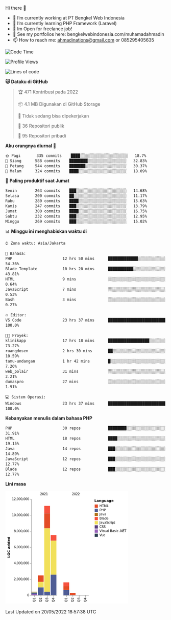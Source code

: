 Hi there 👋

- 🔭 I’m currently working at PT Bengkel Web Indonesia
- 🌱 I’m currently learning PHP Framework (Laravel)
- 📂 Im Open for freelance job!
- 🧷 See my portfolios here: bengkelwebindonesia.com/muhamadahmadin
- 📫 How to reach me: ahmadinations@gmail.com or 085295405635


<!--START_SECTION:waka-->
![Code Time](http://img.shields.io/badge/Code%20Time-0%20secs-blue)

![Profile Views](http://img.shields.io/badge/Profil%20dilihat-3-blue)

![Lines of code](https://img.shields.io/badge/Sejak%20Hello%20World%20aku%20telah%20menulis-23%20Million%20baris%20kode-blue)

**🐱 Dataku di GitHub** 

> 🏆 471 Kontribusi pada 2022
 > 
> 📦 4.1 MB Digunakan di GitHub Storage 
 > 
> 🚫 Tidak sedang bisa dipekerjakan
 > 
> 📜 36 Repositori publik 
 > 
> 🔑 95 Repositori pribadi  
 > 
**Aku orangnya diurnal 🐤** 

```text
🌞 Pagi       335 commits    ████░░░░░░░░░░░░░░░░░░░░░   18.7% 
🌆 Siang      588 commits    ████████░░░░░░░░░░░░░░░░░   32.83% 
🌃 Petang     544 commits    ███████░░░░░░░░░░░░░░░░░░   30.37% 
🌙 Malam      324 commits    ████░░░░░░░░░░░░░░░░░░░░░   18.09%

```
📅 **Paling produktif saat Jumat** 

```text
Senin        263 commits    ███░░░░░░░░░░░░░░░░░░░░░░   14.68% 
Selasa       200 commits    ██░░░░░░░░░░░░░░░░░░░░░░░   11.17% 
Rabu         280 commits    ████░░░░░░░░░░░░░░░░░░░░░   15.63% 
Kamis        247 commits    ███░░░░░░░░░░░░░░░░░░░░░░   13.79% 
Jumat        300 commits    ████░░░░░░░░░░░░░░░░░░░░░   16.75% 
Sabtu        232 commits    ███░░░░░░░░░░░░░░░░░░░░░░   12.95% 
Minggu       269 commits    ███░░░░░░░░░░░░░░░░░░░░░░   15.02%

```


📊 **Minggu ini menghabiskan waktu di** 

```text
⌚︎ Zona waktu: Asia/Jakarta

💬 Bahasa: 
PHP                      12 hrs 50 mins      █████████████░░░░░░░░░░░░   54.36% 
Blade Template           10 hrs 20 mins      ███████████░░░░░░░░░░░░░░   43.81% 
HTML                     9 mins              ░░░░░░░░░░░░░░░░░░░░░░░░░   0.64% 
JavaScript               7 mins              ░░░░░░░░░░░░░░░░░░░░░░░░░   0.53% 
Bash                     3 mins              ░░░░░░░░░░░░░░░░░░░░░░░░░   0.27%

🔥 Editor: 
VS Code                  23 hrs 37 mins      █████████████████████████   100.0%

🐱‍💻 Proyek: 
klinikapp                17 hrs 18 mins      ██████████████████░░░░░░░   73.27% 
ruangdosen               2 hrs 30 mins       ██░░░░░░░░░░░░░░░░░░░░░░░   10.59% 
tamu-undangan            1 hr 42 mins        █░░░░░░░░░░░░░░░░░░░░░░░░   7.26% 
web_polair               31 mins             ░░░░░░░░░░░░░░░░░░░░░░░░░   2.21% 
dumaspro                 27 mins             ░░░░░░░░░░░░░░░░░░░░░░░░░   1.91%

💻 Sistem Operasi: 
Windows                  23 hrs 37 mins      █████████████████████████   100.0%

```

**Kebanyakan menulis dalam bahasa PHP** 

```text
PHP                      30 repos            ████████░░░░░░░░░░░░░░░░░   31.91% 
HTML                     18 repos            ████░░░░░░░░░░░░░░░░░░░░░   19.15% 
Java                     14 repos            ███░░░░░░░░░░░░░░░░░░░░░░   14.89% 
JavaScript               12 repos            ███░░░░░░░░░░░░░░░░░░░░░░   12.77% 
Blade                    12 repos            ███░░░░░░░░░░░░░░░░░░░░░░   12.77%

```


**Lini masa**

![Chart not found](https://raw.githubusercontent.com/MuhamadAhmadin/MuhamadAhmadin/master/charts/bar_graph.png) 


 Last Updated on 20/05/2022 18:57:38 UTC
<!--END_SECTION:waka-->
